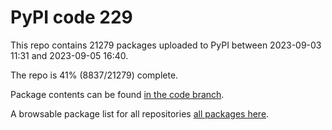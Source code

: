# PyPI code 229

This repo contains 21279 packages uploaded to PyPI between 
2023-09-03 11:31 and 2023-09-05 16:40.

The repo is 41% (8837/21279) complete.

Package contents can be found [in the code branch](https://github.com/pypi-data/pypi-mirror-229/tree/code/packages).

A browsable package list for all repositories [all packages here](https://pypi-data.github.io/website/repositories/pypi-mirror-229).



